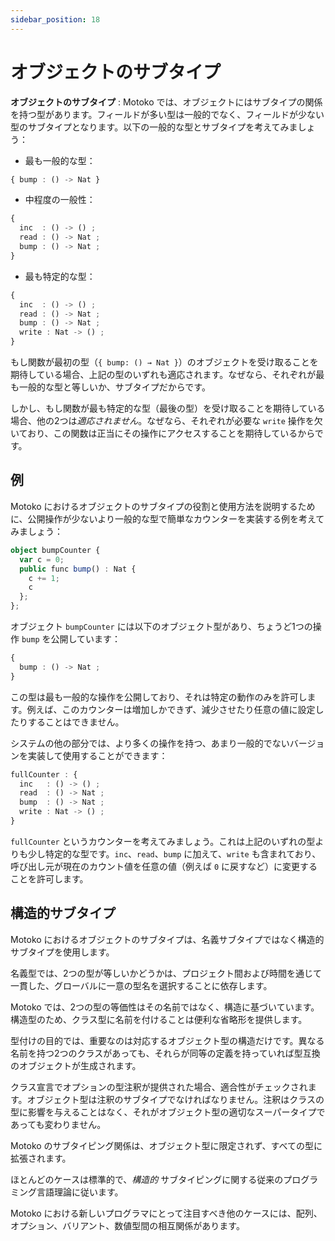 ```yaml
---
sidebar_position: 18
---
```


# オブジェクトのサブタイプ

**オブジェクトのサブタイプ** : Motoko では、オブジェクトにはサブタイプの関係を持つ型があります。フィールドが多い型は一般的でなく、フィールドが少ない型のサブタイプとなります。以下の一般的な型とサブタイプを考えてみましょう：

- 最も一般的な型：

```ts no-repl
{ bump : () -> Nat }
```

- 中程度の一般性：

```ts no-repl
{
  inc  : () -> () ;
  read : () -> Nat ;
  bump : () -> Nat ;
}
```

- 最も特定的な型：

```ts no-repl
{
  inc  : () -> () ;
  read : () -> Nat ;
  bump : () -> Nat ;
  write : Nat -> () ;
}
```

もし関数が最初の型（`{ bump: () → Nat }`）のオブジェクトを受け取ることを期待している場合、上記の型のいずれも適応されます。なぜなら、それぞれが最も一般的な型と等しいか、サブタイプだからです。

しかし、もし関数が最も特定的な型（最後の型）を受け取ることを期待している場合、他の2つは*適応されません*。なぜなら、それぞれが必要な `write` 操作を欠いており、この関数は正当にその操作にアクセスすることを期待しているからです。

## 例

Motoko におけるオブジェクトのサブタイプの役割と使用方法を説明するために、公開操作が少ないより一般的な型で簡単なカウンターを実装する例を考えてみましょう：

```ts
object bumpCounter {
  var c = 0;
  public func bump() : Nat {
    c += 1;
    c
  };
};
```

オブジェクト `bumpCounter` には以下のオブジェクト型があり、ちょうど1つの操作 `bump` を公開しています：

```ts no-repl
{
  bump : () -> Nat ;
}
```

この型は最も一般的な操作を公開しており、それは特定の動作のみを許可します。例えば、このカウンターは増加しかできず、減少させたり任意の値に設定したりすることはできません。

システムの他の部分では、より多くの操作を持つ、あまり一般的でないバージョンを実装して使用することができます：

```ts no-repl
fullCounter : {
  inc   : () -> () ;
  read  : () -> Nat ;
  bump  : () -> Nat ;
  write : Nat -> () ;
}
```

`fullCounter` というカウンターを考えてみましょう。これは上記のいずれの型よりも少し特定的な型です。`inc`、`read`、`bump` に加えて、`write` も含まれており、呼び出し元が現在のカウント値を任意の値（例えば `0` に戻すなど）に変更することを許可します。

## 構造的サブタイプ

Motoko におけるオブジェクトのサブタイプは、名義サブタイプではなく構造的サブタイプを使用します。

名義型では、2つの型が等しいかどうかは、プロジェクト間および時間を通じて一貫した、グローバルに一意の型名を選択することに依存します。

Motoko では、2つの型の等価性はその名前ではなく、構造に基づいています。構造型のため、クラス型に名前を付けることは便利な省略形を提供します。

型付けの目的では、重要なのは対応するオブジェクト型の構造だけです。異なる名前を持つ2つのクラスがあっても、それらが同等の定義を持っていれば型互換のオブジェクトが生成されます。

クラス宣言でオプションの型注釈が提供された場合、適合性がチェックされます。オブジェクト型は注釈のサブタイプでなければなりません。注釈はクラスの型に影響を与えることはなく、それがオブジェクト型の適切なスーパータイプであっても変わりません。

Motoko のサブタイピング関係は、オブジェクト型に限定されず、すべての型に拡張されます。

ほとんどのケースは標準的で、*構造的* サブタイピングに関する従来のプログラミング言語理論に従います。

Motoko における新しいプログラマにとって注目すべき他のケースには、配列、オプション、バリアント、数値型間の相互関係があります。
